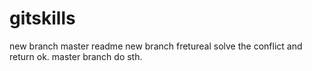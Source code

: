 # gitskills
new branch
master readme
new branch fretureal
solve the conflict and return ok.
master branch do sth.
